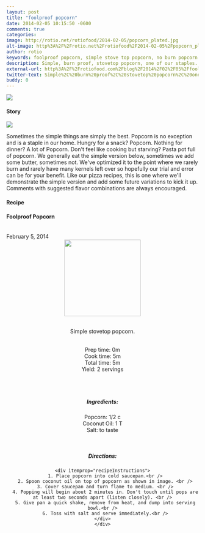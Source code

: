 ```yaml
---
layout: post
title: "foolproof popcorn"
date: 2014-02-05 10:15:50 -0600
comments: true
categories: 
image: http://rotio.net/rotiofood/2014-02-05/popcorn_plated.jpg
alt-image: http%3A%2F%2Frotio.net%2Frotiofood%2F2014-02-05%2Fpopcorn_plated.jpg
author: rotio
keywords: foolproof popcorn, simple stove top popcorn, no burn popcorn
description: Simple, burn proof, stovetop popcorn, one of our staples. 
external-url: http%3A%2F%2Frotiofood.com%2Fblog%2F2014%2F02%2F05%2Ffoolproof-popcorn%2F
twitter-text: Simple%2C%20burn%20proof%2C%20stovetop%20popcorn%2C%20one%20of%20our%20staples.%20on%20rotio%2Ffood%20%23rotiofood
buddy: 0
---
```

<!-- more -->
<img src="http://rotio.net/rotiofood/2014-02-05/popcorn_plated.jpg" />
<a href="https://plus.google.com/107103100819027957630?rel=author" style="display:none">{{page.author }}</a>


<h4>Story</h4>
  <div>
	<img src="http://rotio.net/rotiofood/2014-02-05/popcorn_zoom.jpg" />
    <p>
	Sometimes the simple things are simply the best. Popcorn is no exception and is a staple in our home. Hungry for a snack? Popcorn. Nothing for dinner? A lot of Popcorn. Don't feel like cooking but starving? Pasta pot full of popcorn. We generally eat the simple version below, sometimes we add some butter, sometimes not. We've optimized it to the point where we rarely burn and rarely have many kernels left over so hopefully our trial and error can be for your benefit. Like our pizza recipes, this is one where we'll demonstrate the simple version and add some future variations to kick it up. Comments with suggested flavor combinations are always encouraged.
	</p>
  </div>
<h4>Recipe</b> </h4> 
  <div itemscope itemtype="http://schema.org/Recipe" >
  <h4 itemprop="name">Foolproof Popcorn</h4>
  
  <br />
    February 5, 2014
<center>
  <img itemprop="image" width="200px"  src="http://rotio.net/rotiofood/2014-02-05/popcorn_pan.jpg" />
  
  <br /><span itemprop="description">Simple stovetop popcorn.</span><br />

  <br />Prep time: <time datetime="PT1M" itemprop="prepTime">0m</time>
  <br />Cook time: <time datetime="PT5M" itemprop="cookTime">5m</time>
  <br />Total time: <time datetime="PT5M" itemprop="totalTime">5m</time>
  <br />Yield: <span itemprop="recipeYield">2 servings </span>
  
  <br />
  <br /><h5>Ingredients:</h5>
    <span itemprop="ingredients" itemscope itemtype="http://schema.org/RecipeIngredient">
      <span itemprop="name">Popcorn</span>:
      <span itemprop="amount">1/2 c</span>
    </span><br />
    <span itemprop="ingredients" itemscope itemtype="http://schema.org/RecipeIngredient">
      <span itemprop="name">Coconut Oil</span>:
      <span itemprop="amount">1 T</span>
    </span><br />
	<span itemprop="ingredients" itemscope itemtype="http://schema.org/RecipeIngredient">
      <span itemprop="name">Salt</span>:
      <span itemprop="amount">to taste</span>
    </span><br />
	
  <br /><h5>Directions:</h5>
	
    <div itemprop="recipeInstructions">
      1. Place popcorn into cold saucepan.<br />
      2. Spoon coconut oil on top of popcorn as shown in image. <br />
	  3. Cover saucepan and turn flame to medium. <br />
	  4. Popping will begin about 2 minutes in. Don't touch until pops are at least two seconds apart (listen closely). <br />
	  5. Give pan a quick shake, remove from heat, and dump into serving bowl.<br />
	  6. Toss with salt and serve immediately.<br />
	</div>
	</div>


